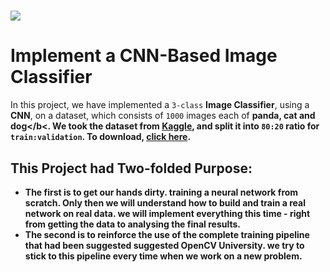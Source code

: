 # <img src = "https://opencv.org/wp-content/uploads/2021/06/OpenCV_logo_black_.png">
# Implement a CNN-Based Image Classifier

In this project, we have implemented a <code>3-class</code> <b>Image Classifier</b>, using a <b>CNN</b>, on a dataset, which consists of <code>1000</code> images each of <b>panda, cat and dog</b<. We took the dataset from <a href="https://www.kaggle.com/ashishsaxena2209/animal-image-datasetdog-cat-and-panda">Kaggle</a>, and split it into <code>80:20</code> ratio for <code>train:validation</code>. To download, <a href="https://www.dropbox.com/sh/n5nya3g3airlub6/AACi7vaUjdTA0t2j_iKWgp4Ra?dl=1">click here</a>.

## This Project had Two-folded Purpose:
<ul>
<li>The first is to get our hands dirty. training a neural network from scratch. Only then we will understand how to build and train a real network on real data. we will implement everything this time - right from getting the data to analysing the final results.</li>
<li>The second is to reinforce the use of the complete training pipeline that had been suggested suggested OpenCV University. we try to stick to this pipeline every time when we work on a new problem.</li>
</ul>
